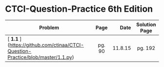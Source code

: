 # CTCI-Question-Practice 6th Edition 
 

| Problem | Page | Date | Solution Page | 
| --------|:----:| -----:|:------------:|
| [ **1.1** ] (https://github.com/ctinaa/CTCI-Question-Practice/blob/master/1.1.py)      | pg. 90 | 11.8.15|  pg. 192 |  


